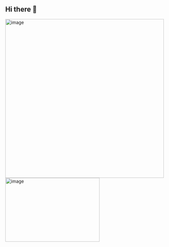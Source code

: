 ## Hi there 👋
<img width="498" height="498" alt="image" src="https://github.com/user-attachments/assets/ed31e754-57ca-4c68-9605-591ef033d4c5" />
<img width="296" height="200" alt="image" src="https://github.com/user-attachments/assets/a86242f7-183f-4d1a-bbba-53d68b1cd50c" />


<!--
**maharce/maharce** is a ✨ _special_ ✨ repository because its `README.md` (this file) appears on your GitHub profile.

Here are some ideas to get you started:

- 🔭 I’m currently working on ...
- 🌱 I’m currently learning ...
- 👯 I’m looking to collaborate on ...
- 🤔 I’m looking for help with ...
- 💬 Ask me about ...
- 📫 How to reach me: ...
- 😄 Pronouns: ...
- ⚡ Fun fact: ...
-->
